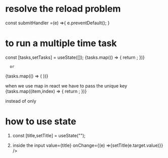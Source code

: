 # resolve the reload problem
const submitHandler =(e) =>{
    e.preventDefault();
  }

  <form onSubmit={submitHandler}>
  </form>

# to run a multiple time task
const [tasks,setTasks] = useState([]); 
{tasks.map(() => {
        return <Task />;
      })}

      or

{tasks.map(() => (
    <Task />
    ))}

when we use map in react we have to pass the unique key
 {tasks.map((item,index) => {
        return <Task key ={index} />;
      })}


instead of
<task/> only

# how to use state
1)  const [title,setTitle] = useState("");

2) inside the input
 value={title} 
        onChange={(e) =>{setTitle(e.target.value)}} /> 
    